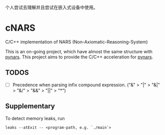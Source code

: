 个人尝试去理解并且尝试在嵌入式设备中使用。



# cNARS
C/C++ implementation of NARS (Non-Axiomatic-Reasoning-System)

This is an on-going project, which have almost the same structure with [pynars](https://github.com/bowen-xu/PyNARS). This project aims to provide the C/C++ acceleration for [pynars](https://github.com/bowen-xu/PyNARS).

## TODOS

 - [ ] Precedence when parsing infix compound expression. ("&" > "|" > "&|" > "&/" >  "&&" > "||" > "*")

## Supplementary

To detect memory leaks, run

```
leaks --atExit -- <program-path, e.g. `./main`>
```

